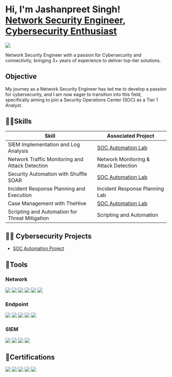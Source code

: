 <h1>Hi, I'm Jashanpreet Singh! <br/><a href="https://www.linkedin.com/in/jashanpreet-singh1999/">Network Security Engineer</a>, <a href="https://github.com/Jashan-Khaira">Cybersecurity Enthusiast </a></h1>

<a href="https://www.linkedin.com/in/jashanpreet-singh1999/"><img src="https://img.shields.io/badge/-LinkedIn-0072b1?&style=for-the-badge&logo=linkedin&logoColor=white" /></a>

Network Security Engineer with a passion for Cybersecurity and connectivity, bringing 3+ years of experience to deliver top-tier solutions. 

## Objective

My journey as a Network Security Engineer has led me to develop a passion for cybersecurity, and I am now eager to transition into this field, specifically aiming to join a Security Operations Center (SOC) as a Tier 1 Analyst.

## 🤹‍♂️Skills

| Skill                                         | Associated Project         |
|-----------------------------------------------|----------------------------|
| SIEM Implementation and Log Analysis          | <a href="https://github.com/Jashan-Khaira/SOC-Automation-Project/blob/main/README.md">SOC Automation Lab</a>|
| Network Traffic Monitoring and Attack Detection | <a>Network Monitoring & Attack Detection</a>|
| Security Automation with Shuffle SOAR         | <a href="https://github.com/Jashan-Khaira/SOC-Automation-Project/blob/main/README.md"> SOC Automation Lab</a>|
| Incident Response Planning and Execution      | Incident Response Planning Lab|
| Case Management with TheHive                  | <a href="https://github.com/Jashan-Khaira/SOC-Automation-Project/blob/main/README.md"> SOC Automation Lab</a>|
| Scripting and Automation for Threat Mitigation | Scripting and Automation|

## 👨‍💻 Cybersecurity Projects
-  <a href="https://github.com/Jashan-Khaira/SOC-Automation-Project/blob/main/README.md">SOC Automation Project</a>

## 🔨Tools

### Network
<div>
    <img src="https://img.shields.io/badge/-Wireshark-1679A7?&style=for-the-badge&logo=Wireshark&logoColor=white" />
    <img src="https://img.shields.io/badge/-Suricata-EF3B2D?&style=for-the-badge&logo=Suricata&logoColor=white" />
    <img src="https://img.shields.io/badge/-Zeek-777BB4?&style=for-the-badge&logo=Zeek&logoColor=white" />
    <img src="https://img.shields.io/badge/-BurpSuite-008080?&style=for-the-badge&logo=BurpSuite&logoColor=white" />
    <img src="https://img.shields.io/badge/-Nmap-1abc9c?&style=for-the-badge&logo=Nmap&logoColor=white" />
    <img src="https://img.shields.io/badge/-Metasploit-9932CC?&style=for-the-badge&logo=Metasploit&logoColor=white" />


</div>

### Endpoint

<div>
  <img src="https://img.shields.io/badge/-Microsoft_Defender_for_Endpoint-00A4EF?&style=for-the-badge&logo=Microsoft&logoColor=white" />
  <img src="https://img.shields.io/badge/-Cortex_XDR-2E8B57?&style=for-the-badge&logo=PaloAltoNetworks&logoColor=white" />
  <img src="https://img.shields.io/badge/-Cisco_Secure_Endpoint-FF6600?&style=for-the-badge&logo=Cisco&logoColor=white" />
  <img src="https://img.shields.io/badge/-Trend%20Micro-009688?&style=for-the-badge&logo=Trend%20Micro&logoColor=white" />
  <img src="https://img.shields.io/badge/-Velociraptor-4B275F?&style=for-the-badge&logo=Velociraptor&logoColor=white" />
</div>

### SIEM

<div>
    <img src="https://img.shields.io/badge/-Wazuh-2C2D72?&style=for-the-badge&logo=Wazuh&logoColor=white" />
    <img src="https://img.shields.io/badge/-Splunk-000000?&style=for-the-badge&logo=Splunk&logoColor=white" />
    <img src="https://img.shields.io/badge/-LimaCharlie-1A1A1A?&style=for-the-badge&logo=LimaCharlie&logoColor=white" />
    <img src="https://img.shields.io/badge/-Elastic-005571?&style=for-the-badge&logo=Elastic&logoColor=white" />
</div>

## 📃Certifications

<div>
<img src="https://img.shields.io/badge/-CCNA-1A1A1A?&style=for-the-badge&logo=Cisco&logoColor=white" />
<img src="https://img.shields.io/badge/-PCNSE-00539f?&style=for-the-badge&logo=PaloAltoNetworks&logoColor=white" />
<img src="https://img.shields.io/badge/-NSE1-EE3124?&style=for-the-badge&logo=Fortinet&logoColor=white" />
<img src="https://img.shields.io/badge/-NSE2-EE3124?&style=for-the-badge&logo=Fortinet&logoColor=white" />
<img src="https://img.shields.io/badge/-CNSS-003366?&style=for-the-badge&logoColor=white" />
</div>

